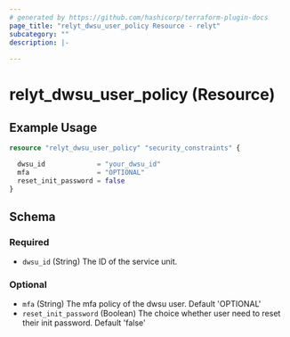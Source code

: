 ```yaml
---
# generated by https://github.com/hashicorp/terraform-plugin-docs
page_title: "relyt_dwsu_user_policy Resource - relyt"
subcategory: ""
description: |-
  
---
```


# relyt_dwsu_user_policy (Resource)



## Example Usage

```terraform
resource "relyt_dwsu_user_policy" "security_constraints" {

  dwsu_id             = "your_dwsu_id"
  mfa                 = "OPTIONAL"
  reset_init_password = false
}
```

<!-- schema generated by tfplugindocs -->
## Schema

### Required

- `dwsu_id` (String) The ID of the service unit.

### Optional

- `mfa` (String) The mfa policy of the dwsu user. Default 'OPTIONAL'
- `reset_init_password` (Boolean) The choice whether user need to reset their init password. Default 'false'
